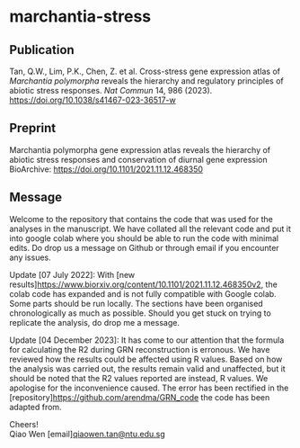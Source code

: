 # marchantia-stress
## Publication
Tan, Q.W., Lim, P.K., Chen, Z. et al. Cross-stress gene expression atlas of <i>Marchantia polymorpha</i> reveals the hierarchy and regulatory principles of abiotic stress responses. <i>Nat Commun</i> 14, 986 (2023). https://doi.org/10.1038/s41467-023-36517-w

## Preprint
Marchantia polymorpha gene expression atlas reveals the hierarchy of abiotic stress responses and conservation of diurnal gene expression
BioArchive: https://doi.org/10.1101/2021.11.12.468350

## Message
Welcome to the repository that contains the code that was used for the analyses in the manuscript.
We have collated all the relevant code and put it into google colab where you should be able to run the code with minimal edits.
Do drop us a message on Github or through email if you encounter any issues.

Update [07 July 2022]: With [new results]<https://www.biorxiv.org/content/10.1101/2021.11.12.468350v2>, the colab code has expanded and is not fully compatible with Google colab. Some parts should be run locally. The sections have been organised chronologically as much as possible. Should you get stuck on trying to replicate the analysis, do drop me a message.

Update [04 December 2023]: It has come to our attention that the formula for calculating the R2 during GRN reconstruction is erronous. We have reviewed how the results could be affected using R values. Based on how the analysis was carried out, the results remain valid and unaffected, but it should be noted that the R2 values reported are instead, R values. We apologise for the inconvenience caused. The error has been rectified in the [repository]<https://github.com/arendma/GRN_code> the code has been adapted from.

Cheers!<br>
Qiao Wen [email]<qiaowen.tan@ntu.edu.sg>
